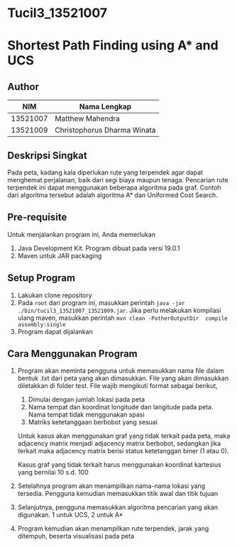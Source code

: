 # Tucil3_13521007
# Shortest Path Finding using A* and UCS
## Author
| NIM | Nama Lengkap |
| --- | ------------ |
| 13521007 | Matthew Mahendra |
| 13521009 | Christophorus Dharma Winata |

## Deskripsi Singkat
Pada peta, kadang kala diperlukan rute yang terpendek agar dapat menghemat perjalanan, baik dari segi biaya maupun tenaga. Pencarian rute terpendek ini dapat menggunakan beberapa algoritma pada graf. Contoh dari algoritma tersebut adalah algoritma A* dan Uniformed Cost Search.

## Pre-requisite
Untuk menjalankan program ini, Anda memerlukan
1. Java Development Kit. Program dibuat pada versi 19.0.1
2. Maven untuk JAR packaging

## Setup Program
1. Lakukan clone repository
2. Pada `root` dari program ini, masukkan perintah `java -jar ./bin/tucil3_13521007_13521009.jar`. Jika perlu melakukan kompilasi ulang maven, masukkan perintah `mvn clean -PotherOutputDir  compile assembly:single`
3. Program dapat dijalankan

## Cara Menggunakan Program
1. Program akan meminta pengguna untuk memasukkan nama file dalam bentuk .txt dari peta yang akan dimasukkan. File yang akan dimasukkan diletakkan di folder test. File wajib mengikuti format sebagai berikut,

    1. Dimulai dengan jumlah lokasi pada peta
    2. Nama tempat dan koordinat longitude dan langitude pada peta. Nama tempat tidak menggunakan spasi
    3. Matriks ketetanggaan berbobot yang sesuai

    Untuk kasus akan menggunakan graf yang tidak terkait pada peta, maka adjacency matrix menjadi adjacency matrix berbobot, sedangkan jika terkait maka adjacency matrix berisi status ketetanggan biner (1 atau 0).

    Kasus graf yang tidak terkait harus menggunakan koordinat kartesius yang bernilai 10 s.d. 100

2. Setelahnya program akan menampilkan nama-nama lokasi yang tersedia. Pengguna kemudian memasukkan titik awal dan titik tujuan

3. Selanjutnya, pengguna memasukkan algoritma pencarian yang akan digunakan. 1 untuk UCS, 2 untuk A*

4. Program kemudian akan menampilkan rute terpendek, jarak yang ditempuh, beserta visualisasi pada peta